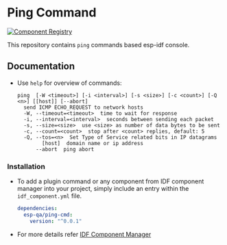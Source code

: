 # Ping Command

[![Component Registry](https://components.espressif.com/components/esp-qa/ping-cmd/badge.svg)](https://components.espressif.com/components/esp-qa/ping-cmd)

This repository contains `ping` commands based esp-idf console.

## Documentation

- Use `help` for overview of commands:

  ```
  ping  [-W <timeout>] [-i <interval>] [-s <size>] [-c <count>] [-Q <n>] [[host]] [--abort]
    send ICMP ECHO_REQUEST to network hosts
    -W, --timeout=<timeout>  time to wait for response
    -i, --interval=<interval>  seconds between sending each packet
    -s, --size=<size>  use <size> as number of data bytes to be sent
    -c, --count=<count>  stop after <count> replies, default: 5
    -Q, --tos=<n>  Set Type of Service related bits in IP datagrams
          [host]  domain name or ip address
        --abort  ping abort
  ```

### Installation

- To add a plugin command or any component from IDF component manager into your project, simply include an entry within the `idf_component.yml` file.

  ```yaml
  dependencies:
    esp-qa/ping-cmd:
      version: "^0.0.1"
  ```
- For more details refer [IDF Component Manager](https://docs.espressif.com/projects/idf-component-manager/en/latest/)
